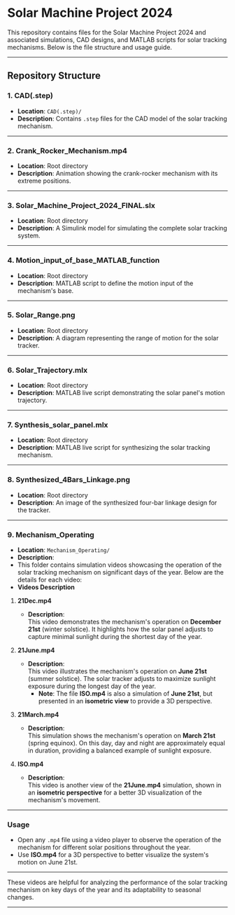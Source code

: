 # **Solar Machine Project 2024**

This repository contains files for the Solar Machine Project 2024 and associated simulations, CAD designs, and MATLAB scripts for solar tracking mechanisms. Below is the file structure and usage guide.

---

## **Repository Structure**

### **1. CAD(.step)**
- **Location**: `CAD(.step)/`
- **Description**: Contains `.step` files for the CAD model of the solar tracking mechanism.

---

### **2. Crank_Rocker_Mechanism.mp4**
- **Location**: Root directory
- **Description**: Animation showing the crank-rocker mechanism with its extreme positions.

---

### **3. Solar_Machine_Project_2024_FINAL.slx**
- **Location**: Root directory
- **Description**: A Simulink model for simulating the complete solar tracking system.

---

### **4. Motion_input_of_base_MATLAB_function**
- **Location**: Root directory
- **Description**: MATLAB script to define the motion input of the mechanism's base.

---

### **5. Solar_Range.png**
- **Location**: Root directory
- **Description**: A diagram representing the range of motion for the solar tracker.

---

### **6. Solar_Trajectory.mlx**
- **Location**: Root directory
- **Description**: MATLAB live script demonstrating the solar panel's motion trajectory.

---

### **7. Synthesis_solar_panel.mlx**
- **Location**: Root directory
- **Description**: MATLAB live script for synthesizing the solar tracking mechanism.

---

### **8. Synthesized_4Bars_Linkage.png**
- **Location**: Root directory
- **Description**: An image of the synthesized four-bar linkage design for the tracker.

---

### **9. Mechanism_Operating**
- **Location**: `Mechanism_Operating/`
- **Description**:
- This folder contains simulation videos showcasing the operation of the solar tracking mechanism on significant days of the year. Below are the details for each video:
- **Videos Description**

1. **21Dec.mp4**  
   - **Description**:  
     This video demonstrates the mechanism's operation on **December 21st** (winter solstice). It highlights how the solar panel adjusts to capture minimal sunlight during the shortest day of the year.

2. **21June.mp4**  
   - **Description**:  
     This video illustrates the mechanism's operation on **June 21st** (summer solstice). The solar tracker adjusts to maximize sunlight exposure during the longest day of the year.  
     - **Note**: The file **ISO.mp4** is also a simulation of **June 21st**, but presented in an **isometric view** to provide a 3D perspective.

3. **21March.mp4**  
   - **Description**:  
     This simulation shows the mechanism's operation on **March 21st** (spring equinox). On this day, day and night are approximately equal in duration, providing a balanced example of sunlight exposure.

4. **ISO.mp4**  
   - **Description**:  
     This video is another view of the **21June.mp4** simulation, shown in an **isometric perspective** for a better 3D visualization of the mechanism's movement.

---

### **Usage**
- Open any `.mp4` file using a video player to observe the operation of the mechanism for different solar positions throughout the year.
- Use **ISO.mp4** for a 3D perspective to better visualize the system's motion on June 21st.

---

These videos are helpful for analyzing the performance of the solar tracking mechanism on key days of the year and its adaptability to seasonal changes.

---
